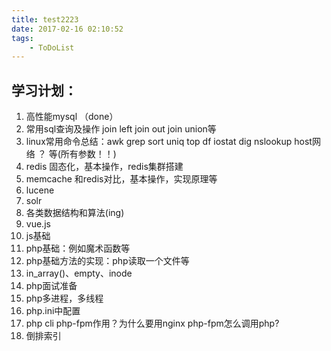 ```yaml
---
title: test2223
date: 2017-02-16 02:10:52
tags:
    - ToDoList
---
```

## 学习计划：
1. 高性能mysql （done）
2. 常用sql查询及操作 join left join out join union等
3. linux常用命令总结：awk grep sort uniq top df iostat dig nslookup host网络 ？ 等(所有参数！！)
4. redis 固态化，基本操作，redis集群搭建
5. memcache 和redis对比，基本操作，实现原理等
6. lucene
7. solr
8. 各类数据结构和算法(ing)
9. vue.js
10. js基础
11. php基础：例如魔术函数等
12. php基础方法的实现：php读取一个文件等
13. in_array()、empty、inode
14. php面试准备
15. php多进程，多线程
16. php.ini中配置
17. php cli php-fpm作用？为什么要用nginx php-fpm怎么调用php?
18. 倒排索引